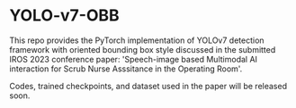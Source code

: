 # YOLO-v7-OBB
This repo provides the PyTorch implementation of YOLOv7 detection framework with oriented bounding box style discussed in the submitted IROS 2023 conference paper: 'Speech-image based Multimodal AI interaction for Scrub Nurse Asssitance in the Operating Room'.

<!--The instrument dataset (with horizontal and oriented bounding box annotations) can be found on: [onedrive](https://mycuhk-my.sharepoint.com/:f:/g/personal/1155136569_link_cuhk_edu_hk/EsgIGw9236lDiQBArRMWSmEBhrDXwWv-jGGgaylI4Qq7cQ?e=07SD3S)-->

Codes, trained checkpoints, and dataset used in the paper will be released soon.

